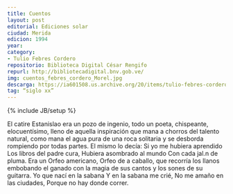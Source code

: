 ```yaml
---
title: Cuentos
layout: post
editorial: Ediciones solar
ciudad: Merida
edicion: 1994
year:
category:
- Tulio Febres Cordero
repositorio: Biblioteca Digital César Rengifo
repurl: http://bibliotecadigital.bnv.gob.ve/
img: cuentos_febres_cordero_Morel.jpg
descarga: https://ia601508.us.archive.org/20/items/tulio-febres-cordero-cuentos/Tulio-Febres-Cordero-Cuentos.pdf
tag: “siglo xx”
---
```

{% include JB/setup %}

El catire Estanislao era un pozo de ingenio, todo un poeta, chispeante, elocuentísimo, lleno de aquella inspiración que mana a chorros del talento natural, como mana el agua pura de una roca solitaria y se desborda rompiendo por todas partes. El mismo lo decía:
Si yo me hubiera aprendido
Los libros del padre cura,
Hubiera asombrado al mundo
Con cada jal.n de pluma.
Era un Orfeo americano, Orfeo de a caballo, que recorría los llanos embobando el ganado con la magia de sus cantos y los sones de su guitarra. 
Yo que nací en la sabana
Y en la sabana me crié,
No me amaño en las ciudades,
Porque no hay donde correr.
